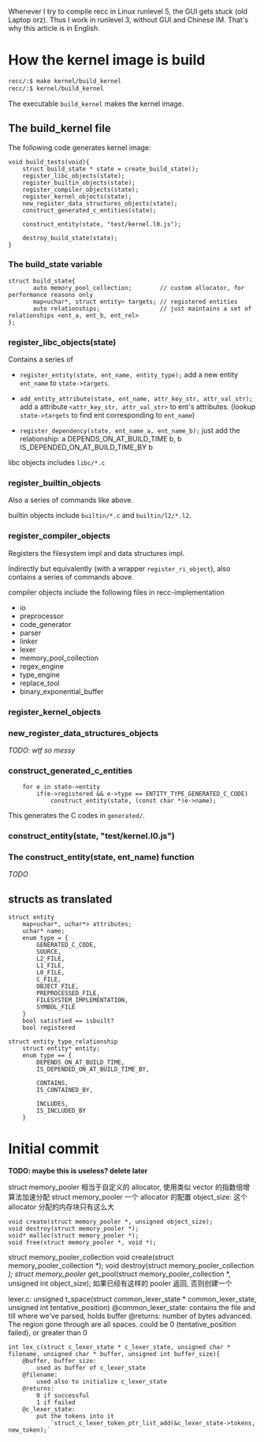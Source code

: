 Whenever I try to compile recc in Linux runlevel 5, the GUI gets stuck (old Laptop orz).
Thus I work in runlevel 3, without GUI and Chinese IM.
That's why this article is in English.

# How the kernel image is build
```sh
recc/:$ make kernel/build_kernel
recc/:$ kernel/build_kernel
```

The executable `build_kernel` makes the kernel image.

## The build\_kernel file
The following code generates kernel image:
```
void build_tests(void){
	struct build_state * state = create_build_state();
	register_libc_objects(state);
	register_builtin_objects(state);
	register_compiler_objects(state);
	register_kernel_objects(state);
	new_register_data_structures_objects(state);
	construct_generated_c_entities(state);

	construct_entity(state, "test/kernel.l0.js");

	destroy_build_state(state);
}
```

### The build\_state variable
```
struct build_state{
       auto memory_pool_collection;        // custom allocator, for performance reasons only
       map<uchar*, struct entity> targets; // registered entities
       auto relationships;                 // just maintains a set of relationships <ent_a, ent_b, ent_rel>
};
```

### register\_libc\_objects(state)
Contains a series of 

* `register_entity(state, ent_name, entity_type);`
add a new entity `ent_name` to `state->targets`.

* `add_entity_attribute(state, ent_name, attr_key_str, attr_val_str);`
    add a attribute `<attr_key_str, attr_val_str>` to ent's attributes.
    (lookup `state->targets` to find ent corresponding to `ent_name`)

* `register_dependency(state, ent_name_a, ent_name_b);`
    just add the relationship: a DEPENDS_ON_AT_BUILD_TIME b, b IS_DEPENDED_ON_AT_BUILD_TIME_BY b

libc objects includes `libc/*.c`

### register\_builtin\_objects
Also a series of commands like above.

builtin objects include `builtin/*.c` and `builtin/l2/*.l2`.

### register\_compiler\_objects
Registers the filesystem impl and data structures impl.

Indirectly but equivalently (with a wrapper `register_ri_object`), also contains a series of commands above.

compiler objects include the following files in recc-implementation
* io
* preprocessor
* code\_generator
* parser
* linker
* lexer
* memory\_pool\_collection
* regex\_engine
* type\_engine
* replace\_tool
* binary\_exponential\_buffer

### register\_kernel\_objects

### new\_register\_data\_structures\_objects
_TODO: wtf so messy_

### construct\_generated\_c\_entities
```
    for e in state->entity
		if(e->registered && e->type == ENTITY_TYPE_GENERATED_C_CODE)
			construct_entity(state, (const char *)e->name);
```
This generates the C codes in `generated/`.

### construct_entity(state, "test/kernel.l0.js")


### The construct\_entity(state, ent\_name) function
_TODO_















## structs as translated

```
struct entity
    map<uchar*, uchar*> attributes;
    uchar* name;
    enum type = {
        GENERATED_C_CODE,
        SOURCE,
        L2_FILE,
        L1_FILE,
        L0_FILE,
        C_FILE,
        OBJECT_FILE,
        PREPROCESSED_FILE,
        FILESYSTEM_IMPLEMENTATION,
        SYMBOL_FILE
    }
    bool satisfied == isbuilt?
    bool registered

struct entity_type_relationship
    struct entity* entity;
    enum type == {
        DEPENDS_ON_AT_BUILD_TIME,
        IS_DEPENDED_ON_AT_BUILD_TIME_BY,

        CONTAINS,
        IS_CONTAINED_BY,

        INCLUDES,
        IS_INCLUDED_BY
    }
```




















# Initial commit

__TODO: maybe this is useless? delete later__

struct memory_pooler
    相当于自定义的 allocator, 使用类似 vector 的指数倍增算法加速分配
        struct memory_pooler
            一个 allocator 的配置
            object_size:
                这个 allocator 分配的内存块只有这么大

    void create(struct memory_pooler *, unsigned object_size);
    void destroy(struct memory_pooler *);
    void* malloc(struct memory_pooler *);
    void free(struct memory_pooler *, void *);

struct memory_pooler_collection
    void create(struct memory_pooler_collection *);
    void destroy(struct memory_pooler_collection *);
    struct memory_pooler* get_pool(struct memory_pooler_collection *, unsigned int object_size);
        如果已经有这样的 pooler 返回, 否则创建一个


lexer.c:
    unsigned t_space(struct common_lexer_state * common_lexer_state, unsigned int tentative_position)
        @common_lexer_state:
            contains the file and till where we've parsed, holds buffer
        @returns:
            number of bytes advanced. The region gone through are all spaces.
            could be 0 (tentative_position failed), or greater than 0

    int lex_c(struct c_lexer_state * c_lexer_state, unsigned char * filename, unsigned char * buffer, unsigned int buffer_size){
        @buffer, buffer_size:
            used as buffer of c_lexer_state
        @filename:
            used also to initialize c_lexer_state
        @returns:
            0 if successful
            1 if failed
        @c_lexer_state:
            put the tokens into it 
                `struct_c_lexer_token_ptr_list_add(&c_lexer_state->tokens, new_token);`
